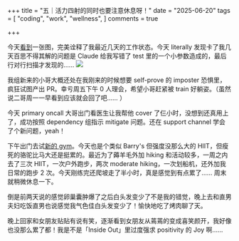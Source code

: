 +++
title = "五｜活力四射的同时也要注意休息呀！"
date = "2025-06-20"
tags = [
    "coding",
    "work",
    "wellness",
]
comments = true

+++

今天[看到](https://t.me/rvalue_daily/5276)一张图，完美诠释了我最近几天的工作状态。今天 literally 发现卡了我几天百思不得其解的问题是 Claude 给我写错了 test 里的一个小参数造成的，最后行对行扫描才发现的…… 
![](https://media.douchi.space/douchi/media_attachments/files/114/718/224/776/010/036/original/202a8ab1c7784524.png)

我组新来的小哥大概还处在我刚来的时候想要 self-prove 的 imposter 恐惧里，疯狂试图产出 PR。幸亏周五下午 0 人理会，希望小哥赶紧被 train 好躺姿。（虽然说二哥周一一早看到应该就会回了吧…… ）

今天 primary oncall 大哥出门看医生让我帮他 cover 了仨小时，没想到还真用上了，成功按照 dependency 组指示 mitigate 问题。还在 support channel 学会了个新问题，yeah！

下午出门去试[新的 gym](https://douchi.space/@mtfront/114719932154027642)。今天也是个类似 Barry's 但强度没那么大的 HIIT，但瘦死的骆驼比马大还是挺累的。最近为了薅羊毛外加 hiking 和活动较多，一周之内去了三次 HIIT，一次户外跑步，两次 moderate hiking，一次划船机，还外加我日常的跑步 2 次。今天刚练完还爬坡走了半小时，真是感觉到有点累了…… 周末就稍微休息一下。

倒是前两天说的感觉卵巢囊肿爆了之后白头发变少了不是我的错觉，晚上去和直男夫妇吃饭直男也说感觉我气色佳白头发变少了！愉快地吃了烤肉聊了天。

晚上回家和女朋友贴贴有说有笑，逐渐看到女朋友从蔫蔫的变成喜笑颜开，我好像也没那么累了都！我是不是「Inside Out」里过度强求 positivity 的 Joy 啊…… 